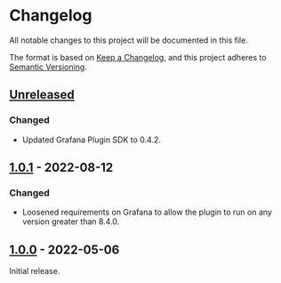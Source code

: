 # Changelog

All notable changes to this project will be documented in this file.

The format is based on [Keep a Changelog](https://keepachangelog.com/en/1.0.0/),
and this project adheres to [Semantic Versioning](https://semver.org/spec/v2.0.0.html).

## [Unreleased]

### Changed

- Updated Grafana Plugin SDK to 0.4.2.

## [1.0.1] - 2022-08-12

### Changed

- Loosened requirements on Grafana to allow the plugin to run on any version
  greater than 8.4.0.

## [1.0.0] - 2022-05-06

Initial release.

[unreleased]: https://github.com/sd2k/grafana-tokio-console-datasource/compare/v1.0.1...HEAD
[1.0.1]: https://github.com/sd2k/grafana-tokio-console-datasource/compare/v1.0.0...v1.0.1
[1.0.0]: https://github.com/sd2k/grafana-tokio-console-datasource/tag/v1.0.0
